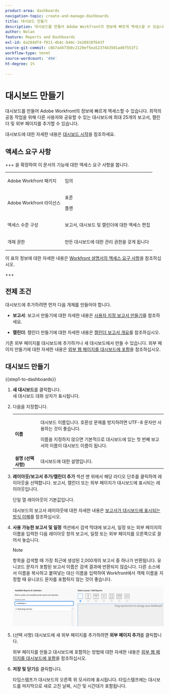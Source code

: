 ```yaml
---
product-area: dashboards
navigation-topic: create-and-manage-dashboards
title: 대시보드 만들기
description: 대시보드를 만들어 Adobe Workfront의 정보에 빠르게 액세스할 수 있습니다. 최적의 공동 작업을 위해 다른 사용자와 공유할 수 있는 보고서, 캘린더 및 외부 페이지를 대시보드에 추가할 수 있습니다.
author: Nolan
feature: Reports and Dashboards
exl-id: 6a284df4-f011-4b4c-b44c-2e20918f643f
source-git-commit: c8b7ad473b0c2120ef5ea52374b3501ad6f553f1
workflow-type: tm+mt
source-wordcount: '494'
ht-degree: 1%

---
```


# 대시보드 만들기

<!--Audited: 01/2025-->

대시보드를 만들어 Adobe Workfront의 정보에 빠르게 액세스할 수 있습니다. 최적의 공동 작업을 위해 다른 사용자와 공유할 수 있는 대시보드에 최대 25개의 보고서, 캘린더 및 외부 페이지를 추가할 수 있습니다.

대시보드에 대한 자세한 내용은 [대시보드 시작](../../../reports-and-dashboards/dashboards/understanding-dashboards/get-started-dashboards.md)을 참조하세요.

## 액세스 요구 사항

+++ 을 확장하여 이 문서의 기능에 대한 액세스 요구 사항을 봅니다.

<table style="table-layout:auto"> 
 <col> 
 <col> 
 <tbody> 
  <tr> 
   <td role="rowheader">Adobe Workfront 패키지</td> 
   <td> <p>임의</p> </td> 
  </tr> 
  <tr> 
   <td role="rowheader">Adobe Workfront 라이선스</td> 
   <td> 
      <p>표준</p>
      <p>플랜</p>
   </td> 
  </tr> 
  <tr> 
   <td role="rowheader">액세스 수준 구성</td> 
   <td> <p>보고서, 대시보드 및 캘린더에 대한 액세스 편집</p></td> 
  </tr>  
  <tr> 
   <td role="rowheader">개체 권한</td> 
   <td> <p>만든 대시보드에 대한 관리 권한을 갖게 됩니다</p> </td> 
  </tr> 
 </tbody> 
</table>

이 표의 정보에 대한 자세한 내용은 [Workfront 설명서의 액세스 요구 사항](/help/quicksilver/administration-and-setup/add-users/access-levels-and-object-permissions/access-level-requirements-in-documentation.md)을 참조하십시오.

+++

## 전제 조건

대시보드에 추가하려면 먼저 다음 개체를 만들어야 합니다.

* **보고서**: 보고서 만들기에 대한 자세한 내용은 [사용자 지정 보고서 만들기](../../../reports-and-dashboards/reports/creating-and-managing-reports/create-custom-report.md)를 참조하세요.

* **캘린더**: 캘린더 만들기에 대한 자세한 내용은 [캘린더 보고서 개요](../../../reports-and-dashboards/reports/calendars/calendar-reports-overview.md)를 참조하십시오.

기존 외부 페이지를 대시보드에 추가하거나 새 대시보드에서 만들 수 있습니다. 외부 페이지 만들기에 대한 자세한 내용은 [외부 웹 페이지를 대시보드에 포함](../../../reports-and-dashboards/dashboards/creating-and-managing-dashboards/embed-external-web-page-dashboard.md)을 참조하십시오.

## 대시보드 만들기

{{step1-to-dashboards}}

1. **새 대시보드**&#x200B;를 클릭합니다.\
   새 대시보드 대화 상자가 표시됩니다.

1. 다음을 지정합니다.

   <table style="table-layout:auto">
    <col>
    <col>
    <tbody>
     <tr>
      <td role="rowheader"><strong>이름</strong></td>
      <td><p>대시보드 이름입니다. 호환성 문제를 방지하려면 UTF-8 문자만 사용하는 것이 좋습니다.</p><p>이름을 지정하지 않으면 기본적으로 대시보드에 있는 첫 번째 보고서의 이름이 대시보드 이름이 됩니다.</p></td>
     </tr>
     <tr>
      <td role="rowheader"><strong>설명 (선택 사항)</strong></td>
      <td>대시보드에 대한 설명입니다.</td>
     </tr>
    </tbody>
   </table>

1. **레이아웃/보고서 추가/캘린더 추가** 섹션 맨 위에서 해당 라디오 단추를 클릭하여 레이아웃을 선택합니다. 보고서, 캘린더 또는 외부 페이지가 대시보드에 표시되는 레이아웃입니다.

   단일 열 레이아웃이 기본값입니다.

   대시보드의 보고서 레이아웃에 대한 자세한 내용은 [보고서가 대시보드에 표시되는 방식 이해](../../../reports-and-dashboards/dashboards/understanding-dashboards/understand-how-reports-display-dashboard.md)를 참조하십시오.

   <!--
   Consider adding the information from this article above here, at some point, instead of linking to it.)
   -->

1. **사용 가능한 보고서 및 일정** 섹션에서 검색 막대에 보고서, 일정 또는 외부 페이지의 이름을 입력한 다음 레이아웃 창의 보고서, 일정 또는 외부 페이지를 오른쪽으로 끌어서 놓습니다.

   >[!NOTE]
   >
   >항목을 검색할 때 가장 최근에 생성된 2,000개의 보고서 중 하나가 반환됩니다. 유니코드 문자가 포함된 보고서 이름은 검색 결과에 반환되지 않습니다. 다른 소스에서 이름을 복사하고 붙여넣는 대신 이름을 입력하여 Workfront에서 객체 이름을 지정할 때 유니코드 문자를 포함하지 않는 것이 좋습니다.

   ![보고서 검색](assets/unshimmed-dashboard-ui.png)

1. (선택 사항) 대시보드에 새 외부 페이지를 추가하려면 **외부 페이지 추가**&#x200B;를 클릭합니다.

   외부 페이지를 만들고 대시보드에 포함하는 방법에 대한 자세한 내용은 [외부 웹 페이지를 대시보드에 포함](../../../reports-and-dashboards/dashboards/creating-and-managing-dashboards/embed-external-web-page-dashboard.md)을 참조하십시오.

1. **저장 및 닫기**&#x200B;를 클릭합니다.

   타임스탬프가 대시보드의 오른쪽 위 모서리에 표시됩니다. 타임스탬프에는 대시보드를 마지막으로 새로 고친 날짜, 시간 및 시간대가 포함됩니다.
